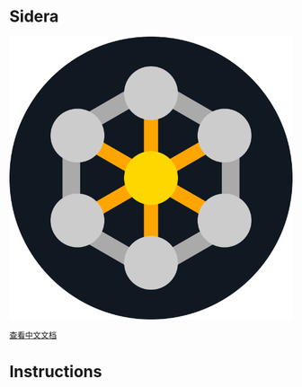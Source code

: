 # Sidera

![logo](https://raw.githubusercontent.com/aipio/Sidera-Force-Directed-Graph/cc6e26d409fba0c2a4ec46c857c129c9de78af6e/Sidera-logo.svg?token=BN35HCNKO6VKXLP5CDS47QLIZANQS)

[查看中文文档](https://github.com/aipio/Sidera-Force-Directed-Graph/blob/main/README-zh.md)

# Instructions

